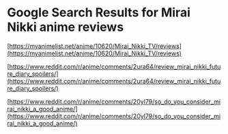 # Google Search Results for Mirai Nikki anime reviews
[https://myanimelist.net/anime/10620/Mirai_Nikki_TV/reviews](https://myanimelist.net/anime/10620/Mirai_Nikki_TV/reviews)

[https://www.reddit.com/r/anime/comments/2ura64/review_mirai_nikki_future_diary_spoilers/](https://www.reddit.com/r/anime/comments/2ura64/review_mirai_nikki_future_diary_spoilers/)

[https://www.reddit.com/r/anime/comments/20yl79/so_do_you_consider_mirai_nikki_a_good_anime/](https://www.reddit.com/r/anime/comments/20yl79/so_do_you_consider_mirai_nikki_a_good_anime/)

